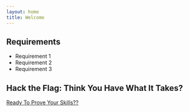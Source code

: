 ```yaml
---
layout: home
title: Welcome
---
```


## Requirements

- Requirement 1
- Requirement 2
- Requirement 3

##
##
## Hack the Flag: Think You Have What It Takes?
[Ready To Prove Your Skills??](https://noamt1234.github.io/Networks_CTF/start.html)
